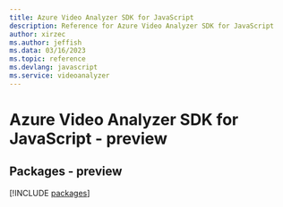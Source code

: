```yaml
---
title: Azure Video Analyzer SDK for JavaScript
description: Reference for Azure Video Analyzer SDK for JavaScript
author: xirzec
ms.author: jeffish
ms.data: 03/16/2023
ms.topic: reference
ms.devlang: javascript
ms.service: videoanalyzer
---
```

# Azure Video Analyzer SDK for JavaScript - preview
## Packages - preview
[!INCLUDE [packages](video-analyzer-index.md)]
